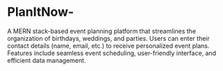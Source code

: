 # PlanItNow-
A MERN stack-based event planning platform that streamlines the organization of birthdays, weddings, and parties. Users can enter their contact details (name, email, etc.) to receive personalized event plans. Features include seamless event scheduling, user-friendly interface, and efficient data management.
